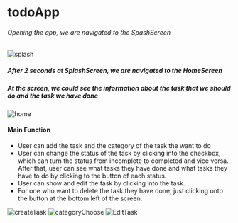 # todoApp

###### Opening the app, we are navigated to the SpashScreen

![splash](https://user-images.githubusercontent.com/45453268/202848883-7cc3af06-09cf-4761-9520-98e7672fac32.png)


##### After 2 seconds at SplashScreen, we are navigated to the HomeScreen

##### At the screen, we could see the information about the task that we should do and the task we have done

![home](https://github.com/KienHaVan/todoapp/blob/master/src/assets/ImageMarkdown/home.png)

#### Main Function

- User can add the task and the category of the task the want to do
- User can change the status of the task by clicking into the checkbox, which can turn the status from incomplete to completed and vice versa. After that, user can see what tasks they have done and what tasks they have to do by clicking to the button of each status.
- User can show and edit the task by clicking into the task.
- For one who want to delete the task they have done, just clicking onto the button at the bottom left of the screen.

![createTask](https://github.com/KienHaVan/todoapp/blob/master/src/assets/ImageMarkdown/createTask.png)
![categoryChoose](https://github.com/KienHaVan/todoapp/blob/master/src/assets/ImageMarkdown/categoryChoose.png)
![EditTask](https://github.com/KienHaVan/todoapp/blob/master/src/assets/ImageMarkdown/editTask.png)
